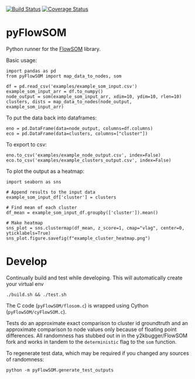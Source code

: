 [![Build Status](https://travis-ci.com/angelolab/pyFlowSOM.svg?branch=master)](https://travis-ci.com/angelolab/pyFlowSOM)
[![Coverage Status](https://coveralls.io/repos/github/angelolab/pyFlowSOM/badge.svg?branch=main)](https://coveralls.io/github/angelolab/pyFlowSOM?branch=main)

# pyFlowSOM

Python runner for the [FlowSOM](https://github.com/SofieVG/FlowSOM) library.

Basic usage:

    import pandas as pd
    from pyFlowSOM import map_data_to_nodes, som

    df = pd.read_csv('examples/example_som_input.csv')
    example_som_input_arr = df.to_numpy()
    node_output = som(example_som_input_arr, xdim=10, ydim=10, rlen=10)
    clusters, dists = map_data_to_nodes(node_output, example_som_input_arr)

To put the data back into dataframes:

    eno = pd.DataFrame(data=node_output, columns=df.columns)
    eco = pd.DataFrame(data=clusters, columns=["cluster"])

To export to csv:

    eno.to_csv('examples/example_node_output.csv', index=False)
    eco.to_csv('examples/example_clusters_output.csv', index=False)

To plot the output as a heatmap:

    import seaborn as sns

    # Append results to the input data
    example_som_input_df['cluster'] = clusters

    # Find mean of each cluster
    df_mean = example_som_input_df.groupby(['cluster']).mean()

    # Make heatmap
    sns_plot = sns.clustermap(df_mean, z_score=1, cmap="vlag", center=0, yticklabels=True)
    sns_plot.figure.savefig(f"example_cluster_heatmap.png")


# Develop

Continually build and test while developing. This will automatically create your virtual env

    ./build.sh && ./test.sh

The C code (`pyFlowSOM/flosom.c`) is wrapped using Cython (`pyFlowSOM/cyFlowSOM.c`).

Tests do an approximate exact comparison to cluster id groundtruth and an approximate comparison to node values only because of floating point differences. All randomness has stubbed out in in the y2kbugger/FlowSOM fork and works in tandem to the `deterministic` flag to the `som` function.

To regenerate test data, which may be required if you changed any sources of randomness:

    python -m pyFlowSOM.generate_test_outputs
